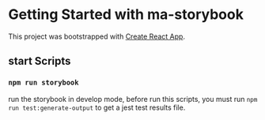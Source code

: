 # Getting Started with ma-storybook

This project was bootstrapped with [Create React App](https://github.com/facebook/create-react-app).

## start Scripts

### `npm run storybook`

run the storybook in develop mode, before run this scripts,
you must run `npm run test:generate-output` to get a jest 
test results file.


